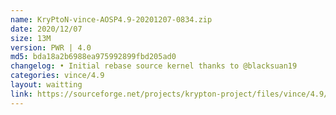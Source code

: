 ```yaml
---
name: KryPtoN-vince-AOSP4.9-20201207-0834.zip
date: 2020/12/07
size: 13M
version: PWR | 4.0
md5: bda18a2b6988ea975992899fbd205ad0
changelog: • Initial rebase source kernel thanks to @blacksuan19
categories: vince/4.9
layout: waitting
link: https://sourceforge.net/projects/krypton-project/files/vince/4.9/PWR/KryPtoN-vince-AOSP4.9-20201207-0834.zip
---
```

